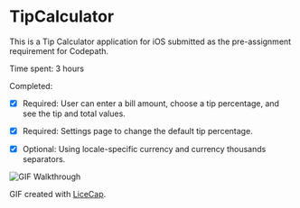 # TipCalculator

This is a Tip Calculator application for iOS submitted as the pre-assignment requirement for Codepath.

Time spent: 3 hours

Completed:

* [x] Required: User can enter a bill amount, choose a tip percentage, and see the tip and total values.
* [x] Required: Settings page to change the default tip percentage.
* [x] Optional: Using locale-specific currency and currency thousands separators.


![GIF Walkthrough](anim_tip_calculator.gif)

GIF created with [LiceCap](http://www.cockos.com/licecap/).